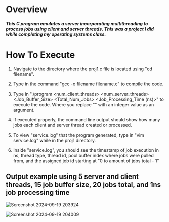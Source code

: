 # Overview

<h5>This C program emulates a server incorporating multithreading to process jobs using client and server threads. This was a project I did while completing my operating systems class. </h5>

# How To Execute
1. Navigate to the directory where the proj1.c file is located using "cd filename".

2. Type in the command "gcc -o filename filename.c" to compile the code.

3. Type in "./program <num_client_threads> <num_server_threads> <Job_Buffer_Size> <Total_Num_Jobs> <Job_Processing_Time (ns)>" 
   to execute the code. Where you replace "<word>" with an integer value as an argument.

4. If executed properly, the command line output should show 
   how many jobs each client and server thread created or processed.
   
5. To view "service.log" that the program generated, type in "vim service.log" while in the proj1 directory.

6. Inside "service.log", you should see the timestamp of job execution in ns, thread type, thread id, 
   pool buffer index where jobs were pulled from, and the assigned job id starting at 
   "0 to amount of jobs total - 1"

## Output example using 5 server and client threads, 15 job buffer size, 20 jobs total, and 1ns job processing time
![Screenshot 2024-09-19 203924](https://github.com/user-attachments/assets/64332b17-f9c1-4485-8934-87ca57dd832c)

![Screenshot 2024-09-19 204009](https://github.com/user-attachments/assets/edd12a56-3d2f-48fa-b636-75e7231f40fb)


 
